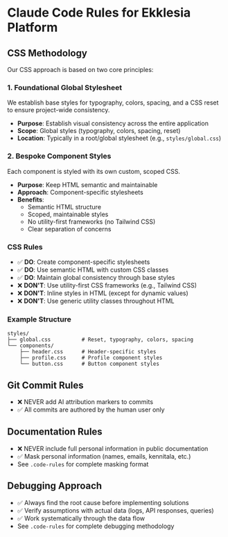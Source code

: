 # Claude Code Rules for Ekklesia Platform

## CSS Methodology

Our CSS approach is based on two core principles:

### 1. Foundational Global Stylesheet
We establish base styles for typography, colors, spacing, and a CSS reset to ensure project-wide consistency.

- **Purpose**: Establish visual consistency across the entire application
- **Scope**: Global styles (typography, colors, spacing, reset)
- **Location**: Typically in a root/global stylesheet (e.g., `styles/global.css`)

### 2. Bespoke Component Styles
Each component is styled with its own custom, scoped CSS.

- **Purpose**: Keep HTML semantic and maintainable
- **Approach**: Component-specific stylesheets
- **Benefits**:
  - Semantic HTML structure
  - Scoped, maintainable styles
  - No utility-first frameworks (no Tailwind CSS)
  - Clear separation of concerns

### CSS Rules

- ✅ **DO**: Create component-specific stylesheets
- ✅ **DO**: Use semantic HTML with custom CSS classes
- ✅ **DO**: Maintain global consistency through base styles
- ❌ **DON'T**: Use utility-first CSS frameworks (e.g., Tailwind CSS)
- ❌ **DON'T**: Inline styles in HTML (except for dynamic values)
- ❌ **DON'T**: Use generic utility classes throughout HTML

### Example Structure
```
styles/
├── global.css          # Reset, typography, colors, spacing
└── components/
    ├── header.css      # Header-specific styles
    ├── profile.css     # Profile component styles
    └── button.css      # Button component styles
```

## Git Commit Rules

- ❌ NEVER add AI attribution markers to commits
- ✅ All commits are authored by the human user only

## Documentation Rules

- ❌ NEVER include full personal information in public documentation
- ✅ Mask personal information (names, emails, kennitala, etc.)
- See `.code-rules` for complete masking format

## Debugging Approach

- ✅ Always find the root cause before implementing solutions
- ✅ Verify assumptions with actual data (logs, API responses, queries)
- ✅ Work systematically through the data flow
- See `.code-rules` for complete debugging methodology
